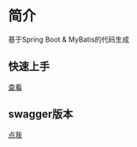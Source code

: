 # 简介
基于Spring Boot &amp; MyBatis的代码生成

## 快速上手
[查看](https://github.com/TBuddha/spring-boot-api-sd/blob/master/src/test/java/CodeGenerator.java)

## swagger版本
[点我](https://github.com/TBuddha/spring-boot-api-sd/tree/swagger2)
